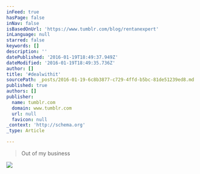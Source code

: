 ```yaml
---
inFeed: true
hasPage: false
inNav: false
isBasedOnUrl: 'https://www.tumblr.com/blog/rentanexpert'
inLanguage: null
starred: false
keywords: []
description: ''
datePublished: '2016-01-19T18:49:37.949Z'
dateModified: '2016-01-19T18:49:35.736Z'
author: []
title: '#dealwithit'
sourcePath: _posts/2016-01-19-6c8b3877-c729-4ffd-b5bc-81de51239ed8.md
published: true
authors: []
publisher:
  name: tumblr.com
  domain: www.tumblr.com
  url: null
  favicon: null
_context: 'http://schema.org'
_type: Article

---
```

> Out of my business

![](https://s3-us-west-2.amazonaws.com/the-grid-img/p/e178a07d9e62c6148cdec1e9d9e3515dfe7f477f.gif)